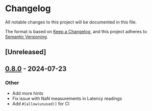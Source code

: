 # Changelog
All notable changes to this project will be documented in this file.

The format is based on [Keep a Changelog](https://keepachangelog.com/en/1.0.0/),
and this project adheres to [Semantic Versioning](https://semver.org/spec/v2.0.0.html).

## [Unreleased]

## [0.8.0](https://github.com/BalterLoadTesting/balter/compare/balter-v0.7.0...balter-v0.8.0) - 2024-07-23

### Other
- Add more hints
- Fix issue with NaN measurements in Latency readings
- Add `#[allow(unused)]` for CI
